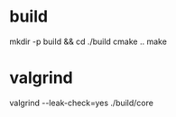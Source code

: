 # build

mkdir -p build && cd ./build
cmake ..
make

# valgrind

valgrind --leak-check=yes ./build/core
